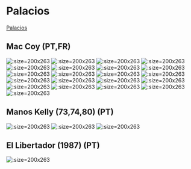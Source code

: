 # Palacios

[Palacios](https://www.bedetheque.com/auteur-2949-BD-Palacios-Antonio-Hernandez.html)

## Mac Coy (PT,FR)

![](images/maccoy_t1.jpg ':size=200x263')
![](images/maccoy_t2.jpg ':size=200x263')
![](images/maccoy_t3.jpg ':size=200x263')
![](images/maccoy_t4.jpg ':size=200x263')
![](images/maccoy_t5.jpg ':size=200x263')
![](images/maccoy_t6.jpg ':size=200x263')
![](images/maccoy_t7.jpg ':size=200x263')
![](images/maccoy_t8.jpg ':size=200x263')
![](images/maccoy_t9.jpg ':size=200x263')
![](images/maccoy_t10.jpg ':size=200x263')
![](images/maccoy_t11.jpg ':size=200x263')
![](images/maccoy_t12.jpg ':size=200x263')
![](images/maccoy_t13.jpg ':size=200x263')
![](images/maccoy_t14.jpg ':size=200x263')
![](images/maccoy_t15.jpg ':size=200x263')
![](images/maccoy_t16.jpg ':size=200x263')
![](images/maccoy_t17.jpg ':size=200x263')
![](images/maccoy_t18.jpg ':size=200x263')
![](images/maccoy_t19.jpg ':size=200x263')
![](images/missing.jpg ':size=200x263')
![](images/maccoy_t21.jpg ':size=200x263')

## Manos Kelly (73,74,80) (PT)

![](images/manos_kelly_1.jpg ':size=200x263')
![](images/manos_kelly_2.jpg ':size=200x263')
![](images/manos_kelly_3.jpg ':size=200x263')

## El Libertador (1987) (PT)

![](images/El_libertador.jpg ':size=200x263')